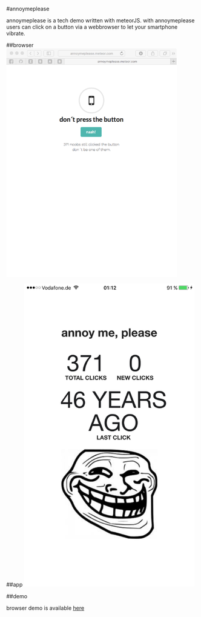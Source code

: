 #annoymeplease

annoymeplease is a tech demo written with meteorJS. 
with annoymeplease users can click on a button via a webbrowser to let your smartphone vibrate.

##browser
<img src="docs/browser.png" width="450" height="604">

##app
<img src="docs/app.png" width="450" height="800">

##demo

browser demo is available <a target="_blank" href="http://annoymeplease.meteor.com">here</a>
